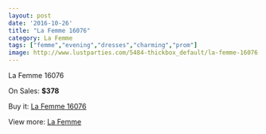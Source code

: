 ```yaml
---
layout: post
date: '2016-10-26'
title: "La Femme 16076"
category: La Femme
tags: ["femme","evening","dresses","charming","prom"]
image: http://www.lustparties.com/5484-thickbox_default/la-femme-16076.jpg
---
```

La Femme 16076

On Sales: **$378**
<a href="https://www.lustparties.com/en/la-femme/1840-la-femme-16076.html"><amp-img layout="responsive" width="600" height="600" src="//www.lustparties.com/5484-thickbox_default/la-femme-16076.jpg" alt="La Femme 16076 0" /></a>
<a href="https://www.lustparties.com/en/la-femme/1840-la-femme-16076.html"><amp-img layout="responsive" width="600" height="600" src="//www.lustparties.com/5485-thickbox_default/la-femme-16076.jpg" alt="La Femme 16076 1" /></a>

Buy it: [La Femme 16076](https://www.lustparties.com/en/la-femme/1840-la-femme-16076.html "La Femme 16076")

View more: [La Femme](https://www.lustparties.com/en/4-la-femme "La Femme")